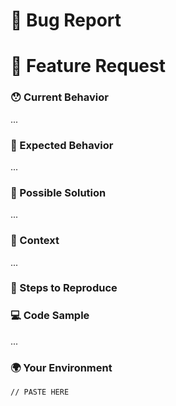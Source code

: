 <!---
Thanks for filing an issue 😄 ! Before you submit, please read the following:

Search open/closed issues before submitting since someone might have asked the same thing before!
-->

<!--- Choose one (remove the other) -->

# 🐛 Bug Report

# 🙋 Feature Request

### 😯 Current Behavior

<!--- If you're describing a bug, tell us what happens instead of the expected behavior
      If you're seeing an error, please include the full error message and stack trace -->
...

### 🤔 Expected Behavior

<!--- If you're describing a bug, tell us what should happen
      If you're suggesting a change/improvement, tell us how it should work -->
...

### 💁 Possible Solution <!-- optional -->

<!--- Suggest a fix/reason for the bug or ideas how to implement the addition or change -->
...

### 🔦 Context <!-- optional -->

<!--- How has this issue affected you? What are you trying to accomplish?
      Providing context helps us come up with a solution that is most useful in the real world -->
...

### 👣 Steps to Reproduce <!-- optional -->

<!--- If you're describing a bug, please add an easy way to reproduce it  -->

### 💻 Code Sample

<!--- If you are seeing an error, please provide your github repository (preferable), gist or inline sample code to reproduce the issue. -->
...

### 🌍 Your Environment

<!--- yoshi v2.1.3 and above - Run `npx yoshi info` in your terminal and paste the output below -->
<!--- yoshi v2.1.2 and below - Manually include as many relevant details about the environment you experienced the bug in. In addition, paste below your `yoshi` config block from your `package.json`. -->
```
// PASTE HERE
```